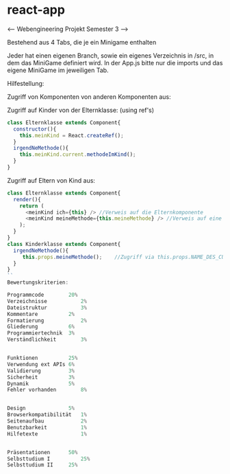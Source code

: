 # react-app

<--     Webengineering Projekt Semester 3    -->

Bestehend aus 4 Tabs, die je ein Minigame enthalten

Jeder hat einen eigenen Branch, sowie ein eigenes Verzeichnis in /src, in dem das MiniGame definiert wird. 
In der App.js bitte nur die imports und das eigene MiniGame im jeweiligen Tab.

Hilfestellung:

Zugriff von Komponenten von anderen Komponenten aus:

Zugriff auf Kinder von der Elternklasse:   (using ref's)

```javascript
class Elternklasse extends Component{
  constructor(){
    this.meinKind = React.createRef();
  }
  irgendNeMethode(){
    this.meinKind.current.methodeImKind();
  }
}
```

Zugriff auf Eltern von Kind aus:

```javascript
class Elternklasse extends Component{
  render(){
    return (
      <meinKind ich={this} /> //Verweis auf die Elternkomponente
      <meinKind meineMethode={this.meineMethode} /> //Verweis auf eine Methode der Elternklasse
    );
  }
}
class Kinderklasse extends Component{
  irgendNeMethode(){
     this.props.meineMethode();    //Zugriff via this.props.NAME_DES_CUSTOM_ATTRIBUTS
  }
}
``
Bewertungskriterien:

Programmcode		20%
Verzeichnisse			2%
Dateistruktur			3%
Kommentare			2%
Formatierung			2%
Gliederung			6%
Programmiertechnik	3%
Verständlichkeit		3%


Funktionen			25%
Verwendung ext APIs	6%
Validierung			3%
Sicherheit			3%
Dynamik				5%
Fehler vorhanden		8%


Design				5%
Browserkompatibilität	1%
Seitenaufbau			2%
Benutzbarkeit			1%
Hilfetexte				1%


Präsentationen		50%
Selbsttudium I			25%
Selbsttudium II		25%

